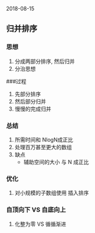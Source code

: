 2018-08-15

## 归并排序

### 思想
1. 分成两部分排序, 然后归并
2. 分治思想

###过程
1. 先部分排序
2. 然后部分归并
3. 慢慢的完成归并

### 总结
1. 所需时间和 NlogN成正比
2. 处理百万甚至更大的数组
3. 缺点
    - 辅助空间的大小 与 N 成正比
    
### 优化
1. 对小规模的子数组使用 插入排序

### 自顶向下 VS 自底向上
1. 化整为零 VS 循循渐进